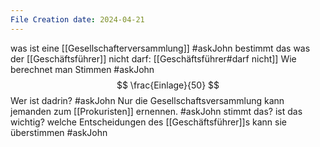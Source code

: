 ```yaml
---
File Creation date: 2024-04-21
---
```


was ist eine [[Gesellschafterversammlung]] #askJohn 
bestimmt das was der [[Geschäftsführer]] nicht darf: [[Geschäftsführer#darf nicht]]
Wie berechnet man Stimmen #askJohn
$$
\frac{Einlage}{50}
$$
Wer ist dadrin? #askJohn 
Nur die Gesellschaftsversammlung kann jemanden zum [[Prokuristen]] ernennen. #askJohn stimmt das? ist das wichtig?
welche Entscheidungen des [[Geschäftsführer]]s kann sie überstimmen #askJohn 
